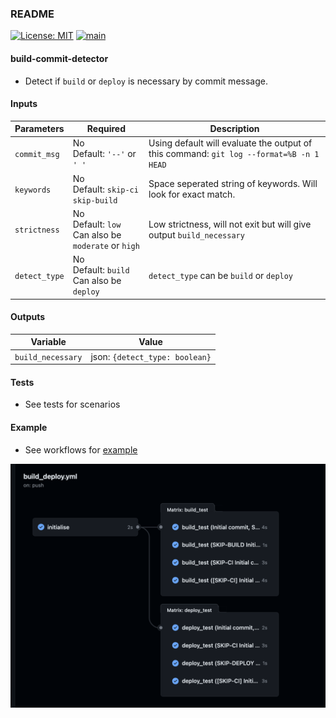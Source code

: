 ### README


[![License: MIT](https://img.shields.io/badge/License-MIT-yellow.svg)](https://opensource.org/licenses/MIT)
[![main](https://github.com/RakibFiha/build-commit-detector/actions/workflows/run_tests.yml/badge.svg)](https://github.com/RakibFiha/build-commit-detector/actions/workflows/run_tests.yml)

#### build-commit-detector

- Detect if `build` or `deploy` is necessary by commit message.

#### Inputs

|Parameters     |Required                                                      | Description                                                                             |
|---------------|--------------------------------------------------------------| ----------------------------------------------------------------------------------------|
| `commit_msg`  |No <br/> Default: `'--'` or `' '`                             | Using default will evaluate the output of this command: `git log --format=%B -n 1 HEAD` |
| `keywords`    |No <br/> Default: `skip-ci skip-build`                        | Space seperated string of keywords. Will look for exact match.                          |
| `strictness`  |No <br/> Default: `low` <br/> Can also be `moderate` or `high`| Low strictness, will not exit but will give output `build_necessary`                    |
| `detect_type` |No <br/> Default: `build` <br/> Can also be `deploy`          | `detect_type` can be `build` or `deploy`                                                |


#### Outputs

| Variable         | Value                               |
|------------------|-------------------------------------|
|`build_necessary` | json: `{detect_type: boolean}`      |


#### Tests

- See tests for scenarios


#### Example

- See workflows for [example](./.github/workflows/build_deploy.yml)

![Test](./.github/workflows/build_deploy.png)
